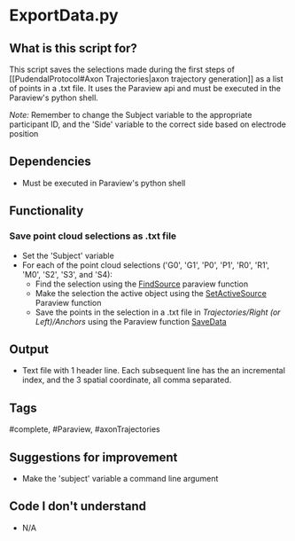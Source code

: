 # ExportData.py
## What is this script for?
This script saves the selections made during the first steps of [[PudendalProtocol#Axon Trajectories|axon trajectory generation]] as a list of points in a .txt file. It uses the Paraview api and must be executed in the Paraview's python shell.

*Note:* Remember to change the Subject variable to the appropriate participant ID, and the 'Side' variable to the correct side based on electrode position
## Dependencies
- Must be executed in Paraview's python shell

## Functionality 
### Save point cloud selections as .txt file
- Set the 'Subject' variable
- For each of the point cloud selections ('G0', 'G1', 'P0', 'P1', 'R0', 'R1', 'M0', 'S2', 'S3', and 'S4):
	- Find the selection using the [FindSource](https://kitware.github.io/paraview-docs/latest/python/paraview.simple.html?highlight=findsource#paraview.simple.FindSource) paraview function
	- Make the selection the active object using the [SetActiveSource](https://kitware.github.io/paraview-docs/latest/python/paraview.simple.html?highlight=setactivesource#paraview.simple.SetActiveSource) Paraview function
	- Save the points in the selection in a .txt file in *Trajectories/Right (or Left)/Anchors* using the Paraview function [SaveData](https://kitware.github.io/paraview-docs/latest/python/paraview.simple.html?highlight=savedata#paraview.simple.SaveData)

## Output
- Text file with 1 header line. Each subsequent line has the an incremental index, and the 3 spatial coordinate, all comma separated.

## Tags
#complete, #Paraview, #axonTrajectories

## Suggestions for improvement
- Make the 'subject' variable a command line argument

## Code I don't understand
- N/A


